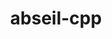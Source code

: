 ---
title: "abseil-cpp"
layout: cache
categories: [package, develop-2024-05-19]
meta: {"versions": ["20240116.2"], "compilers": ["apple-clang@=15.0.0", "gcc@=10.3.0", "gcc@=11.4.0", "gcc@=12.3.0", "oneapi@=2024.0.0"], "oss": ["amzn2", "sle_hpc15", "ubuntu22.04", "ventura"], "platforms": ["darwin", "linux"], "targets": ["aarch64", "neoverse_n1", "neoverse_v1", "neoverse_v2", "x86_64_v3", "x86_64_v4"], "stacks": ["aws-pcluster-neoverse_v1", "aws-pcluster-x86_64_v4", "e4s", "e4s-cray-sles", "e4s-neoverse-v2", "e4s-neoverse_v1", "e4s-oneapi", "e4s-rocm-external", "ml-darwin-aarch64-mps", "ml-linux-x86_64-cpu", "ml-linux-x86_64-cuda", "root"], "num_specs": 10, "num_specs_by_stack": {"root": 10, "ml-darwin-aarch64-mps": 1, "aws-pcluster-neoverse_v1": 2, "aws-pcluster-x86_64_v4": 2, "e4s-cray-sles": 1, "e4s-neoverse_v1": 1, "e4s-neoverse-v2": 1, "ml-linux-x86_64-cuda": 1, "ml-linux-x86_64-cpu": 1, "e4s": 1, "e4s-rocm-external": 1, "e4s-oneapi": 1}}
spec_details: [{"hash": "5ujvxtdislf7jpec2j55q6b7zobn5h5p", "compiler": "apple-clang@=15.0.0", "versions": ["20240116.2"], "os": "ventura", "platform": "darwin", "target": "aarch64", "variants": ["build_system=cmake", "build_type=Release", "cxxstd=14", "generator=make", "~ipo", "+shared"], "stacks": ["root", "ml-darwin-aarch64-mps"], "size": "-", "tarball": "https://binaries.spack.io/releases/develop-2024-05-19/build_cache/darwin-ventura-aarch64/apple-clang-15.0.0/abseil-cpp-20240116.2/darwin-ventura-aarch64-apple-clang-15.0.0-abseil-cpp-20240116.2-5ujvxtdislf7jpec2j55q6b7zobn5h5p.spack"}, {"hash": "4e7kl4c42vuxzoqmltxqtnmokmqpbygc", "compiler": "gcc@=12.3.0", "versions": ["20240116.2"], "os": "amzn2", "platform": "linux", "target": "neoverse_n1", "variants": ["build_system=cmake", "build_type=Release", "cxxstd=14", "generator=make", "~ipo", "+shared"], "stacks": ["aws-pcluster-neoverse_v1", "root"], "size": "-", "tarball": "https://binaries.spack.io/releases/develop-2024-05-19/build_cache/linux-amzn2-neoverse_n1/gcc-12.3.0/abseil-cpp-20240116.2/linux-amzn2-neoverse_n1-gcc-12.3.0-abseil-cpp-20240116.2-4e7kl4c42vuxzoqmltxqtnmokmqpbygc.spack"}, {"hash": "3fednm773werrug7hel2yq3wbniid2e5", "compiler": "gcc@=12.3.0", "versions": ["20240116.2"], "os": "amzn2", "platform": "linux", "target": "neoverse_v1", "variants": ["build_system=cmake", "build_type=Release", "cxxstd=14", "generator=make", "~ipo", "+shared"], "stacks": ["aws-pcluster-neoverse_v1", "root"], "size": "-", "tarball": "https://binaries.spack.io/releases/develop-2024-05-19/build_cache/linux-amzn2-neoverse_v1/gcc-12.3.0/abseil-cpp-20240116.2/linux-amzn2-neoverse_v1-gcc-12.3.0-abseil-cpp-20240116.2-3fednm773werrug7hel2yq3wbniid2e5.spack"}, {"hash": "j5bioeiojlwrdjbxjd4t4ihtupomqthl", "compiler": "gcc@=12.3.0", "versions": ["20240116.2"], "os": "amzn2", "platform": "linux", "target": "x86_64_v3", "variants": ["build_system=cmake", "build_type=Release", "cxxstd=14", "generator=make", "~ipo", "+shared"], "stacks": ["aws-pcluster-x86_64_v4", "root"], "size": "-", "tarball": "https://binaries.spack.io/releases/develop-2024-05-19/build_cache/linux-amzn2-x86_64_v3/gcc-12.3.0/abseil-cpp-20240116.2/linux-amzn2-x86_64_v3-gcc-12.3.0-abseil-cpp-20240116.2-j5bioeiojlwrdjbxjd4t4ihtupomqthl.spack"}, {"hash": "6oa3fc4imci4yhvedinhgkbp35sfjmir", "compiler": "gcc@=12.3.0", "versions": ["20240116.2"], "os": "amzn2", "platform": "linux", "target": "x86_64_v4", "variants": ["build_system=cmake", "build_type=Release", "cxxstd=14", "generator=make", "~ipo", "+shared"], "stacks": ["aws-pcluster-x86_64_v4", "root"], "size": "-", "tarball": "https://binaries.spack.io/releases/develop-2024-05-19/build_cache/linux-amzn2-x86_64_v4/gcc-12.3.0/abseil-cpp-20240116.2/linux-amzn2-x86_64_v4-gcc-12.3.0-abseil-cpp-20240116.2-6oa3fc4imci4yhvedinhgkbp35sfjmir.spack"}, {"hash": "kp4b675qxvaqtdu4x2zs7jgpxg5aeb4j", "compiler": "gcc@=10.3.0", "versions": ["20240116.2"], "os": "sle_hpc15", "platform": "linux", "target": "x86_64_v4", "variants": ["build_system=cmake", "build_type=Release", "cxxstd=14", "generator=make", "~ipo", "+shared"], "stacks": ["root", "e4s-cray-sles"], "size": "-", "tarball": "https://binaries.spack.io/releases/develop-2024-05-19/build_cache/linux-sle_hpc15-x86_64_v4/gcc-10.3.0/abseil-cpp-20240116.2/linux-sle_hpc15-x86_64_v4-gcc-10.3.0-abseil-cpp-20240116.2-kp4b675qxvaqtdu4x2zs7jgpxg5aeb4j.spack"}, {"hash": "svvwtafzkrcltv4mys7dth7ta5hrj7pq", "compiler": "gcc@=11.4.0", "versions": ["20240116.2"], "os": "ubuntu22.04", "platform": "linux", "target": "neoverse_v1", "variants": ["build_system=cmake", "build_type=Release", "cxxstd=14", "generator=make", "~ipo", "+shared"], "stacks": ["e4s-neoverse_v1", "root"], "size": "-", "tarball": "https://binaries.spack.io/releases/develop-2024-05-19/build_cache/linux-ubuntu22.04-neoverse_v1/gcc-11.4.0/abseil-cpp-20240116.2/linux-ubuntu22.04-neoverse_v1-gcc-11.4.0-abseil-cpp-20240116.2-svvwtafzkrcltv4mys7dth7ta5hrj7pq.spack"}, {"hash": "zymkandieppuqwsfso5shakihsm35mjn", "compiler": "gcc@=11.4.0", "versions": ["20240116.2"], "os": "ubuntu22.04", "platform": "linux", "target": "neoverse_v2", "variants": ["build_system=cmake", "build_type=Release", "cxxstd=14", "generator=make", "~ipo", "+shared"], "stacks": ["root", "e4s-neoverse-v2"], "size": "-", "tarball": "https://binaries.spack.io/releases/develop-2024-05-19/build_cache/linux-ubuntu22.04-neoverse_v2/gcc-11.4.0/abseil-cpp-20240116.2/linux-ubuntu22.04-neoverse_v2-gcc-11.4.0-abseil-cpp-20240116.2-zymkandieppuqwsfso5shakihsm35mjn.spack"}, {"hash": "lpj5m5dzak2qnxxtr2lzc3qdmzmhe22f", "compiler": "gcc@=11.4.0", "versions": ["20240116.2"], "os": "ubuntu22.04", "platform": "linux", "target": "x86_64_v3", "variants": ["build_system=cmake", "build_type=Release", "cxxstd=14", "generator=make", "~ipo", "+shared"], "stacks": ["ml-linux-x86_64-cuda", "root", "ml-linux-x86_64-cpu", "e4s", "e4s-rocm-external"], "size": "-", "tarball": "https://binaries.spack.io/releases/develop-2024-05-19/build_cache/linux-ubuntu22.04-x86_64_v3/gcc-11.4.0/abseil-cpp-20240116.2/linux-ubuntu22.04-x86_64_v3-gcc-11.4.0-abseil-cpp-20240116.2-lpj5m5dzak2qnxxtr2lzc3qdmzmhe22f.spack"}, {"hash": "2b24qhzcgxx6yrfazsshejpahahwuxpb", "compiler": "oneapi@=2024.0.0", "versions": ["20240116.2"], "os": "ubuntu22.04", "platform": "linux", "target": "x86_64_v3", "variants": ["build_system=cmake", "build_type=Release", "cxxstd=14", "generator=make", "~ipo", "+shared"], "stacks": ["root", "e4s-oneapi"], "size": "-", "tarball": "https://binaries.spack.io/releases/develop-2024-05-19/build_cache/linux-ubuntu22.04-x86_64_v3/oneapi-2024.0.0/abseil-cpp-20240116.2/linux-ubuntu22.04-x86_64_v3-oneapi-2024.0.0-abseil-cpp-20240116.2-2b24qhzcgxx6yrfazsshejpahahwuxpb.spack"}]
---